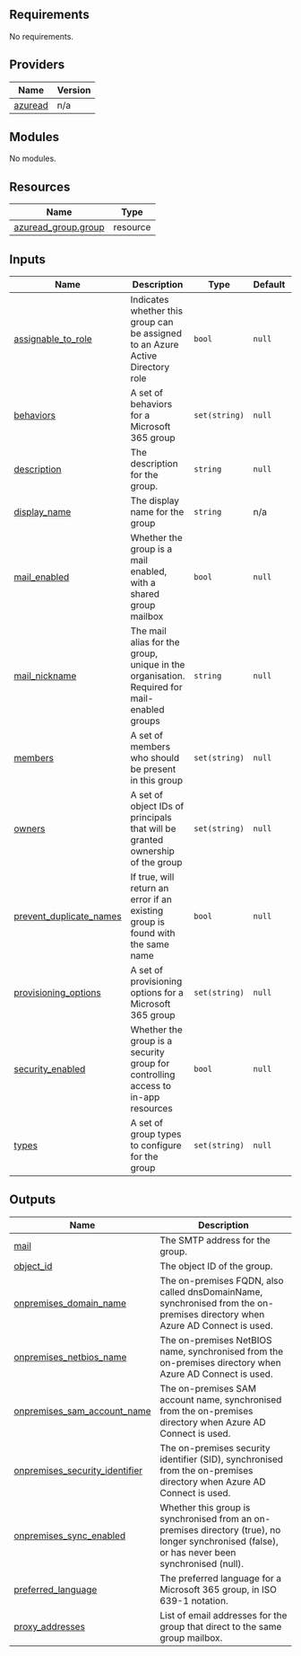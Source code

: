 ## Requirements

No requirements.

## Providers

| Name | Version |
|------|---------|
| <a name="provider_azuread"></a> [azuread](#provider\_azuread) | n/a |

## Modules

No modules.

## Resources

| Name | Type |
|------|------|
| [azuread_group.group](https://registry.terraform.io/providers/hashicorp/azuread/latest/docs/resources/group) | resource |

## Inputs

| Name | Description | Type | Default | Required |
|------|-------------|------|---------|:--------:|
| <a name="input_assignable_to_role"></a> [assignable\_to\_role](#input\_assignable\_to\_role) | Indicates whether this group can be assigned to an Azure Active Directory role | `bool` | `null` | no |
| <a name="input_behaviors"></a> [behaviors](#input\_behaviors) | A set of behaviors for a Microsoft 365 group | `set(string)` | `null` | no |
| <a name="input_description"></a> [description](#input\_description) | The description for the group. | `string` | `null` | no |
| <a name="input_display_name"></a> [display\_name](#input\_display\_name) | The display name for the group | `string` | n/a | yes |
| <a name="input_mail_enabled"></a> [mail\_enabled](#input\_mail\_enabled) | Whether the group is a mail enabled, with a shared group mailbox | `bool` | `null` | no |
| <a name="input_mail_nickname"></a> [mail\_nickname](#input\_mail\_nickname) | The mail alias for the group, unique in the organisation. Required for mail-enabled groups | `string` | `null` | no |
| <a name="input_members"></a> [members](#input\_members) | A set of members who should be present in this group | `set(string)` | `null` | no |
| <a name="input_owners"></a> [owners](#input\_owners) | A set of object IDs of principals that will be granted ownership of the group | `set(string)` | `null` | no |
| <a name="input_prevent_duplicate_names"></a> [prevent\_duplicate\_names](#input\_prevent\_duplicate\_names) | If true, will return an error if an existing group is found with the same name | `bool` | `null` | no |
| <a name="input_provisioning_options"></a> [provisioning\_options](#input\_provisioning\_options) | A set of provisioning options for a Microsoft 365 group | `set(string)` | `null` | no |
| <a name="input_security_enabled"></a> [security\_enabled](#input\_security\_enabled) | Whether the group is a security group for controlling access to in-app resources | `bool` | `null` | no |
| <a name="input_types"></a> [types](#input\_types) | A set of group types to configure for the group | `set(string)` | `null` | no |

## Outputs

| Name | Description |
|------|-------------|
| <a name="output_mail"></a> [mail](#output\_mail) | The SMTP address for the group. |
| <a name="output_object_id"></a> [object\_id](#output\_object\_id) | The object ID of the group. |
| <a name="output_onpremises_domain_name"></a> [onpremises\_domain\_name](#output\_onpremises\_domain\_name) | The on-premises FQDN, also called dnsDomainName, synchronised from the on-premises directory when Azure AD Connect is used. |
| <a name="output_onpremises_netbios_name"></a> [onpremises\_netbios\_name](#output\_onpremises\_netbios\_name) | The on-premises NetBIOS name, synchronised from the on-premises directory when Azure AD Connect is used. |
| <a name="output_onpremises_sam_account_name"></a> [onpremises\_sam\_account\_name](#output\_onpremises\_sam\_account\_name) | The on-premises SAM account name, synchronised from the on-premises directory when Azure AD Connect is used. |
| <a name="output_onpremises_security_identifier"></a> [onpremises\_security\_identifier](#output\_onpremises\_security\_identifier) | The on-premises security identifier (SID), synchronised from the on-premises directory when Azure AD Connect is used. |
| <a name="output_onpremises_sync_enabled"></a> [onpremises\_sync\_enabled](#output\_onpremises\_sync\_enabled) | Whether this group is synchronised from an on-premises directory (true), no longer synchronised (false), or has never been synchronised (null). |
| <a name="output_preferred_language"></a> [preferred\_language](#output\_preferred\_language) | The preferred language for a Microsoft 365 group, in ISO 639-1 notation. |
| <a name="output_proxy_addresses"></a> [proxy\_addresses](#output\_proxy\_addresses) | List of email addresses for the group that direct to the same group mailbox. |
